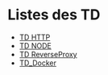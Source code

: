 # Listes des TD

- [TD HTTP](/td1_HTTP)
- [TD NODE](/td2_NODE)
- [TD ReverseProxy](/td3_ReverseProxy)
- [TD_Docker](/td_Docker)
